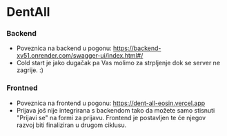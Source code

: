 # DentAll 
 
### Backend
 - Poveznica na backend u pogonu: https://backend-xv51.onrender.com/swagger-ui/index.html#/
 - Cold start je jako dugačak pa Vas molimo za strpljenje dok se server ne zagrije. :)
### Frontned
 - Poveznica na frontend u pogonu: https://dent-all-eosin.vercel.app
 - Prijava još nije integrirana s backendom tako da možete samo stisnuti "Prijavi se" na formi za prijavu. Frontend je postavljen te će njegov razvoj biti finaliziran u drugom ciklusu.
